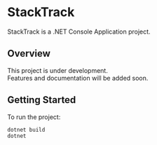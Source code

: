 # StackTrack

StackTrack is a .NET Console Application project.

## Overview

This project is under development.  
Features and documentation will be added soon.

## Getting Started

To run the project:

```sh
dotnet build
dotnet
```
